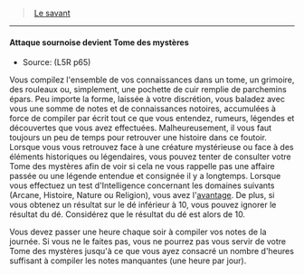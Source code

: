 ﻿---
!GenericItem
Id: l5r_rogue_hd.md#attaque-sournoise-devient-tome-des-mystères
ParentLink: l5r_rogue_hd.md#le-savant
Name: Attaque sournoise devient Tome des mystères
ParentName: Le savant
NameLevel: 4
Source: (L5R p65)
Attributes: {}
---
> [Le savant](hd_l5r_rogue.md)

---

#### Attaque sournoise devient Tome des mystères

- Source: (L5R p65)

Vous compilez l'ensemble de vos connaissances dans un tome, un grimoire, des rouleaux ou, simplement, une pochette de cuir remplie de parchemins épars. Peu importe la forme, laissée à votre discrétion, vous baladez avec vous une somme de notes et de connaissances notoires, accumulées à force de compiler par écrit tout ce que vous entendez, rumeurs, légendes et découvertes que vous avez effectuées. Malheureusement, il vous faut toujours un peu de temps pour retrouver une histoire dans ce foutoir. Lorsque vous vous retrouvez face à une créature mystérieuse ou face à des éléments historiques ou légendaires, vous pouvez tenter de consulter votre Tome des mystères afin de voir si cela ne vous rappelle pas une affaire passée ou une légende entendue et consignée il y a longtemps. Lorsque vous effectuez un test d'Intelligence concernant les domaines suivants (Arcane, Histoire, Nature ou Religion), vous avez l'[avantage](#avantage). De plus, si vous obtenez un résultat sur le dé inférieur à 10, vous pouvez ignorer le résultat du dé. Considérez que le résultat du dé est alors de 10.

Vous devez passer une heure chaque soir à compiler vos notes de la journée. Si vous ne le faites pas, vous ne pourrez pas vous servir de votre Tome des mystères jusqu'à ce que vous ayez consacré un nombre d'heures suffisant à compiler les notes manquantes (une heure par jour).

